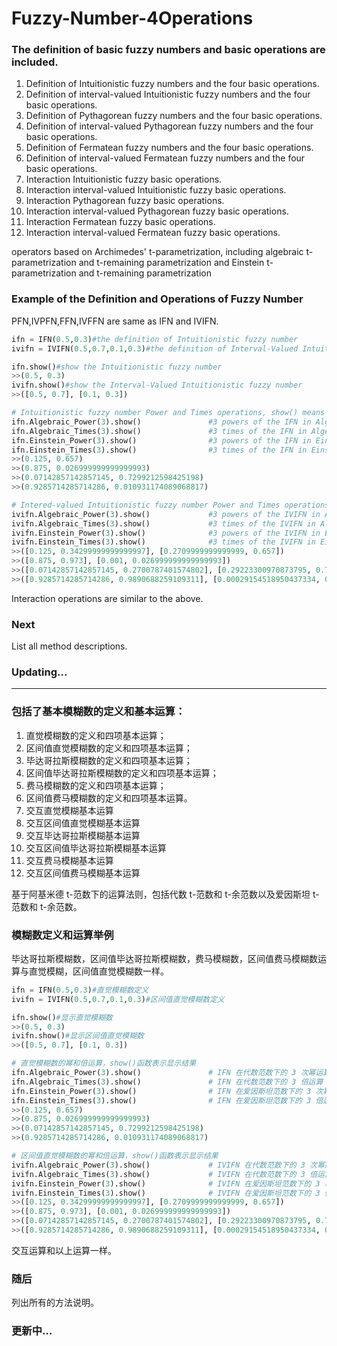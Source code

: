 # Fuzzy-Number-4Operations





### The definition of basic fuzzy numbers and basic operations are included.

1. Definition of Intuitionistic fuzzy numbers and the four basic operations.
2. Definition of interval-valued Intuitionistic fuzzy numbers and the four basic operations.
3. Definition of Pythagorean fuzzy numbers and the four basic operations.
4. Definition of interval-valued Pythagorean fuzzy numbers and the four basic operations.
5. Definition of Fermatean fuzzy numbers and the four basic operations.
6. Definition of interval-valued Fermatean fuzzy numbers and the four basic operations.
7. Interaction Intuitionistic fuzzy basic operations.
8. Interaction interval-valued Intuitionistic fuzzy basic operations.
9. Interaction Pythagorean fuzzy basic operations.
10. Interaction interval-valued Pythagorean fuzzy basic operations.
11. Interaction Fermatean fuzzy basic operations.
12. Interaction interval-valued Fermatean fuzzy basic operations.

operators based on Archimedes' t-parametrization, including algebraic t-parametrization and t-remaining parametrization and Einstein t-parametrization and t-remaining parametrization



### Example of the Definition and Operations of Fuzzy Number

PFN,IVPFN,FFN,IVFFN are same as IFN and IVIFN.

```python
ifn = IFN(0.5,0.3)#the definition of Intuitionistic fuzzy number
ivifn = IVIFN(0.5,0.7,0.1,0.3)#the definition of Interval-Valued Intuitionistic fuzzy number

ifn.show()#show the Intuitionistic fuzzy number
>>(0.5, 0.3)
ivifn.show()#show the Interval-Valued Intuitionistic fuzzy number
>>([0.5, 0.7], [0.1, 0.3])

# Intuitionistic fuzzy number Power and Times operations, show() means show the IFN.
ifn.Algebraic_Power(3).show()				#3 powers of the IFN in Algebraic t-norm & t-conorm
ifn.Algebraic_Times(3).show()				#3 times of the IFN in Algebraic t-norm & t-conorm
ifn.Einstein_Power(3).show()				#3 powers of the IFN in Einstein r-norm & t-conorm
ifn.Einstein_Times(3).show()				#3 times of the IFN in Einstein r-norm & t-conorm
>>(0.125, 0.657)
>>(0.875, 0.026999999999999993)
>>(0.07142857142857145, 0.7299212598425198)
>>(0.9285714285714286, 0.010931174089068817)

# Intered-valued Intuitionistic fuzzy number Power and Times operations, show() means show the IVIFN.
ivifn.Algebraic_Power(3).show()				#3 powers of the IVIFN in Algebraic t-norm & t-conorm
ivifn.Algebraic_Times(3).show()				#3 times of the IVIFN in Algebraic t-norm & t-conorm
ivifn.Einstein_Power(3).show()				#3 powers of the IVIFN in Einstein r-norm & t-conorm
ivifn.Einstein_Times(3).show()				#3 times of the IVIFN in Einstein r-norm & t-conorm
>>([0.125, 0.34299999999999997], [0.2709999999999999, 0.657])
>>([0.875, 0.973], [0.001, 0.026999999999999993])
>>([0.07142857142857145, 0.2700787401574802], [0.29223300970873795, 0.7299212598425198])
>>([0.9285714285714286, 0.9890688259109311], [0.00029154518950437334, 0.010931174089068817])
```

Interaction operations are similar to the above.



### Next

List all method descriptions.



### Updating...

------



### 包括了基本模糊数的定义和基本运算：

1. 直觉模糊数的定义和四项基本运算；
2. 区间值直觉模糊数的定义和四项基本运算；
3. 毕达哥拉斯模糊数的定义和四项基本运算；
4. 区间值毕达哥拉斯模糊数的定义和四项基本运算；
5. 费马模糊数的定义和四项基本运算；
6. 区间值费马模糊数的定义和四项基本运算。
7. 交互直觉模糊基本运算
8. 交互区间值直觉模糊基本运算
9. 交互毕达哥拉斯模糊基本运算
10. 交互区间值毕达哥拉斯模糊基本运算
11. 交互费马模糊基本运算
12. 交互区间值费马模糊基本运算

基于阿基米德 t-范数下的运算法则，包括代数 t-范数和 t-余范数以及爱因斯坦 t-范数和 t-余范数。

### 模糊数定义和运算举例

毕达哥拉斯模糊数，区间值毕达哥拉斯模糊数，费马模糊数，区间值费马模糊数运算与直觉模糊，区间值直觉模糊数一样。

```python
ifn = IFN(0.5,0.3)#直觉模糊数定义
ivifn = IVIFN(0.5,0.7,0.1,0.3)#区间值直觉模糊数定义

ifn.show()#显示直觉模糊数
>>(0.5, 0.3)
ivifn.show()#显示区间值直觉模糊数
>>([0.5, 0.7], [0.1, 0.3])

# 直觉模糊数的幂和倍运算，show()函数表示显示结果
ifn.Algebraic_Power(3).show()				# IFN 在代数范数下的 3 次幂运算
ifn.Algebraic_Times(3).show()				# IFN 在代数范数下的 3 倍运算
ifn.Einstein_Power(3).show()				# IFN 在爱因斯坦范数下的 3 次幂运算
ifn.Einstein_Times(3).show()				# IFN 在爱因斯坦范数下的 3 倍运算
>>(0.125, 0.657)
>>(0.875, 0.026999999999999993)
>>(0.07142857142857145, 0.7299212598425198)
>>(0.9285714285714286, 0.010931174089068817)

# 区间值直觉模糊数的幂和倍运算，show()函数表示显示结果
ivifn.Algebraic_Power(3).show()				# IVIFN 在代数范数下的 3 次幂运算
ivifn.Algebraic_Times(3).show()				# IVIFN 在代数范数下的 3 倍运算
ivifn.Einstein_Power(3).show()				# IVIFN 在爱因斯坦范数下的 3 次幂运算
ivifn.Einstein_Times(3).show()				# IVIFN 在爱因斯坦范数下的 3 倍运算
>>([0.125, 0.34299999999999997], [0.2709999999999999, 0.657])
>>([0.875, 0.973], [0.001, 0.026999999999999993])
>>([0.07142857142857145, 0.2700787401574802], [0.29223300970873795, 0.7299212598425198])
>>([0.9285714285714286, 0.9890688259109311], [0.00029154518950437334, 0.010931174089068817])
```

交互运算和以上运算一样。

### 随后

列出所有的方法说明。

### 更新中...
